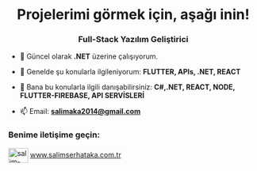 
<h1 align="center">Projelerimi görmek için, aşağı inin!</h1>
<h3 align="center">Full-Stack Yazılım Geliştirici</h3>

- 🔭 Güncel olarak **.NET** üzerine çalışıyorum.

- 🌱 Genelde şu konularla ilgileniyorum: **FLUTTER, APIs, .NET, REACT**

- 💬 Bana bu konularla ilgili danışabilirsiniz: **C#,.NET, REACT, NODE, FLUTTER-FIREBASE, API SERVİSLERİ**

- 📫 Email: **salimaka2014@gmail.com**

<h3 align="left">Benime iletişime geçin:</h3>
<p align="left">
<a href="https://linkedin.com/in/salim-serhat-aka-32b98b318" target="blank"> <img align="center" src="https://raw.githubusercontent.com/rahuldkjain/github-profile-readme-generator/master/src/images/icons/Social/linked-in-alt.svg" alt="salim-serhat-aka-32b98b318" height="30" width="40" /></a>
 <a href="www.salimserhataka.com.tr" target="blank">www.salimserhataka.com.tr</a>
</p>


